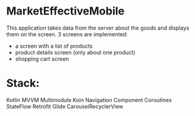 # MarketEffectiveMobile

This application takes data from the server about the goods and displays them on the screen.
3 screens are implemented:
* a screen with a list of products
* product details screen (only about one product)
* shopping cart screen

# Stack:

Kotlin
MVVM
Multimodule
Koin
Navigation Component
Coroutines
StateFlow
Retrofit
Glide
CarouselRecyclerView
